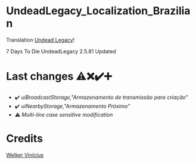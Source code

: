 # UndeadLegacy_Localization_Brazilian

Translation <a href="https://ul.subquake.com/" tittle="Undead Legacy" rel="nofollow">Undead Legacy</a>!

7 Days To Die UndeadLegacy 2.5.81 Updated <br>

# Last changes ⚠️❌✔️➕
- ✔️ _uiBroadcastStorage,"Armazenamento de transmissão para criação"_
- ✔️ _uiNearbyStorage,"Armazenamento Próximo"_
- ⚠️ _Multi-line case sensitive modification_

# Credits
<a href="https://github.com/welkervinicius/UndeadLegacy_Localization_Brazilian" tittle="" rel="nofollow">Welker Vinícius</a>
